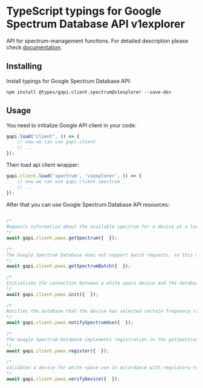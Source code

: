 # TypeScript typings for Google Spectrum Database API v1explorer
API for spectrum-management functions.
For detailed description please check [documentation](http://developers.google.com/spectrum).

## Installing

Install typings for Google Spectrum Database API:
```
npm install @types/gapi.client.spectrum@v1explorer --save-dev
```

## Usage

You need to initialize Google API client in your code:
```typescript
gapi.load("client", () => { 
    // now we can use gapi.client
    // ... 
});
```

Then load api client wrapper:
```typescript
gapi.client.load('spectrum', 'v1explorer', () => {
    // now we can use gapi.client.spectrum
    // ... 
});
```



After that you can use Google Spectrum Database API resources:

```typescript 
    
/* 
Requests information about the available spectrum for a device at a location. Requests from a fixed-mode device must include owner information so the device can be registered with the database.  
*/
await gapi.client.paws.getSpectrum({  }); 
    
/* 
The Google Spectrum Database does not support batch requests, so this method always yields an UNIMPLEMENTED error.  
*/
await gapi.client.paws.getSpectrumBatch({  }); 
    
/* 
Initializes the connection between a white space device and the database.  
*/
await gapi.client.paws.init({  }); 
    
/* 
Notifies the database that the device has selected certain frequency ranges for transmission. Only to be invoked when required by the regulator. The Google Spectrum Database does not operate in domains that require notification, so this always yields an UNIMPLEMENTED error.  
*/
await gapi.client.paws.notifySpectrumUse({  }); 
    
/* 
The Google Spectrum Database implements registration in the getSpectrum method. As such this always returns an UNIMPLEMENTED error.  
*/
await gapi.client.paws.register({  }); 
    
/* 
Validates a device for white space use in accordance with regulatory rules. The Google Spectrum Database does not support master/slave configurations, so this always yields an UNIMPLEMENTED error.  
*/
await gapi.client.paws.verifyDevice({  });
```